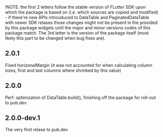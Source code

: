 !NOTE: the first 2 letters follow the stable version of FLutter SDK upon which the package is based on (i.e. which sources are copied and modified) - if there're new APIs introuduced to DataTable and PaginatedDataTable with newer SDK relases those changes might not be present in the provided by this package widgets until the major and minor versions codes of this package match. The 3rd letter is the version of the package itself (most likely this part to be changed when bug fixes are).  

## 2.0.1

Fixed horizonalMargin (it was not accounted for when calculating column sizes, first and last columns where shrinked by this value)

## 2.0.0

Perf. optimization of DataTable.build(), finishing off the package for roll-out to pub.dev

## 2.0.0-dev.1

The very first relase to pub.dev
